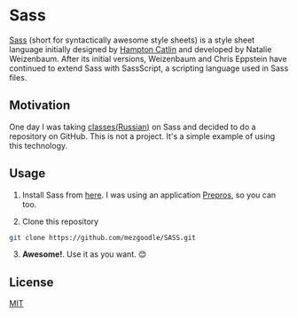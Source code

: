 # Sass

[Sass](https://en.wikipedia.org/wiki/Sass_(stylesheet_language)) (short for syntactically awesome style sheets) is a style sheet language initially designed by [Hampton Catlin](https://en.wikipedia.org/wiki/Hampton_Catlin) and developed by Natalie Weizenbaum. After its initial versions, Weizenbaum and Chris Eppstein have continued to extend Sass with SassScript, a scripting language used in Sass files.

## Motivation

One day I was taking [classes(Russian)](https://www.youtube.com/watch?v=TOlqVNC86XI&list=PL0lO_mIqDDFVv3vF9BG1j1RwfGcQEoxs2) on Sass and decided to do a repository on GitHub. This is not a project. It's a simple example of using this technology.

## Usage

1. Install Sass from [here](https://sass-lang.com/install). I was using an application [Prepros](https://prepros.io/), so you can too.

2. Clone this repository

```bash
git clone https://github.com/mezgoodle/SASS.git
```

3. **Awesome!**. Use it as you want. :blush:


## License

[MIT](https://choosealicense.com/licenses/mit/)